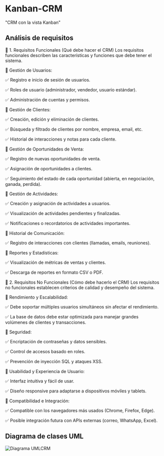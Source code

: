 # Kanban-CRM
"CRM con la vista Kanban"

## Análisis de requisitos

📌 1. Requisitos Funcionales (Qué debe hacer el CRM)
Los requisitos funcionales describen las características y funciones que debe tener el sistema.

🔹 Gestión de Usuarios:

✅ Registro e inicio de sesión de usuarios.

✅ Roles de usuario (administrador, vendedor, usuario estándar).

✅ Administración de cuentas y permisos.

🔹 Gestión de Clientes:

✅ Creación, edición y eliminación de clientes.

✅ Búsqueda y filtrado de clientes por nombre, empresa, email, etc.

✅ Historial de interacciones y notas para cada cliente.

🔹 Gestión de Oportunidades de Venta:

✅ Registro de nuevas oportunidades de venta.

✅ Asignación de oportunidades a clientes.

✅ Seguimiento del estado de cada oportunidad (abierta, en negociación, ganada, perdida).

🔹 Gestión de Actividades:

✅ Creación y asignación de actividades a usuarios.

✅ Visualización de actividades pendientes y finalizadas.

✅ Notificaciones o recordatorios de actividades importantes.

🔹 Historial de Comunicación:

✅ Registro de interacciones con clientes (llamadas, emails, reuniones).

🔹 Reportes y Estadísticas:

✅ Visualización de métricas de ventas y clientes.

✅ Descarga de reportes en formato CSV o PDF.


📌 2. Requisitos No Funcionales (Cómo debe hacerlo el CRM)
Los requisitos no funcionales establecen criterios de calidad y desempeño del sistema.

🔹 Rendimiento y Escalabilidad:

✅ Debe soportar múltiples usuarios simultáneos sin afectar el rendimiento.

✅ La base de datos debe estar optimizada para manejar grandes volúmenes de clientes y transacciones.

🔹 Seguridad:

✅ Encriptación de contraseñas y datos sensibles.

✅ Control de accesos basado en roles.

✅ Prevención de inyección SQL y ataques XSS.

🔹 Usabilidad y Experiencia de Usuario:

✅ Interfaz intuitiva y fácil de usar.

✅ Diseño responsive para adaptarse a dispositivos móviles y tablets.

🔹 Compatibilidad e Integración:

✅ Compatible con los navegadores más usados (Chrome, Firefox, Edge).

✅ Posible integración futura con APIs externas (correo, WhatsApp, Excel).

## Diagrama de clases UML

![Diagrama UMLCRM](https://github.com/user-attachments/assets/99f060c2-15e1-49d8-aade-f72403e50a51)
